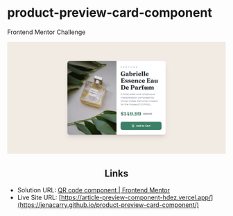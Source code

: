 # product-preview-card-component

Frontend Mentor Challenge

<div align="center">

![](assets/images/page.png)

</div>

<h2 align="center">Links</h2>

- Solution URL: [QR code component | Frontend Mentor](https://www.frontendmentor.io/solutions/css-flexbox-and-grid-8huRB8Vw2y)
- Live Site URL: [https://article-preview-component-hdez.vercel.app/](https://jenacarry.github.io/product-preview-card-component/)